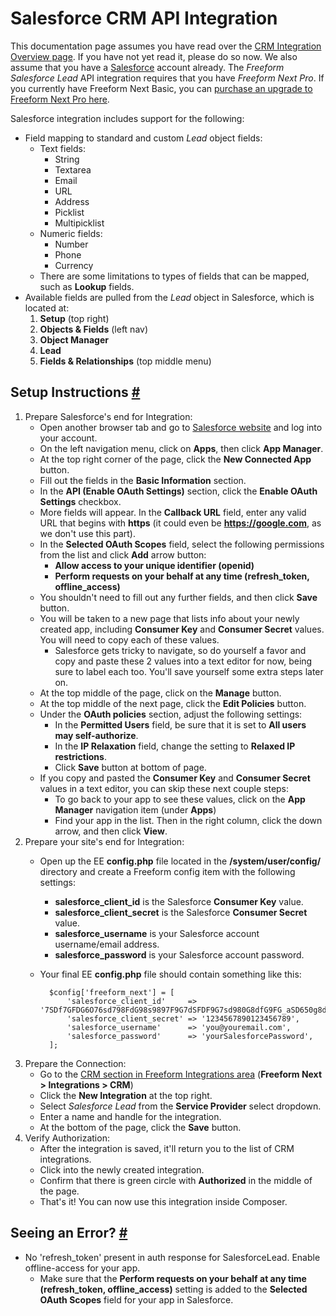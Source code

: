 # Salesforce CRM API Integration

This documentation page assumes you have read over the [CRM Integration Overview page](crm-integrations.md). If you have not yet read it, please do so now. We also assume that you have a [Salesforce](https://www.salesforce.com) account already. The *Freeform Salesforce Lead* API integration requires that you have *Freeform Next Pro*. If you currently have Freeform Next Basic, you can [purchase an upgrade to Freeform Next Pro here](https://solspace.com/expressionengine/freeform/pro).

Salesforce integration includes support for the following:

* Field mapping to standard and custom *Lead* object fields:
	* Text fields:
		* String
		* Textarea
		* Email
		* URL
		* Address
		* Picklist
		* Multipicklist
	* Numeric fields:
		* Number
		* Phone
		* Currency
	* There are some limitations to types of fields that can be mapped, such as **Lookup** fields.
* Available fields are pulled from the *Lead* object in Salesforce, which is located at:
	1. **Setup** (top right)
	2. **Objects & Fields** (left nav)
	3. **Object Manager**
	4. **Lead**
	5. **Fields & Relationships** (top middle menu)


## Setup Instructions <a href="#setup" id="setup" class="docs-anchor">#</a>

1. Prepare Salesforce's end for Integration:
	* Open another browser tab and go to [Salesforce website](https://login.salesforce.com) and log into your account.
	* On the left navigation menu, click on **Apps**, then click **App Manager**.
	* At the top right corner of the page, click the **New Connected App** button.
	* Fill out the fields in the **Basic Information** section.
	* In the **API (Enable OAuth Settings)** section, click the **Enable OAuth Settings** checkbox.
	* More fields will appear. In the **Callback URL** field, enter any valid URL that begins with **https** (it could even be **https://google.com**, as we don't use this part).
	* In the **Selected OAuth Scopes** field, select the following permissions from the list and click **Add** arrow button:
		* **Allow access to your unique identifier (openid)**
		* **Perform requests on your behalf at any time (refresh_token, offline_access)**
	* You shouldn't need to fill out any further fields, and then click **Save** button.
	* You will be taken to a new page that lists info about your newly created app, including **Consumer Key** and **Consumer Secret** values. You will need to copy each of these values.
		* Salesforce gets tricky to navigate, so do yourself a favor and copy and paste these 2 values into a text editor for now, being sure to label each too. You'll save yourself some extra steps later on.
	* At the top middle of the page, click on the **Manage** button.
	* At the top middle of the next page, click the **Edit Policies** button.
	* Under the **OAuth policies** section, adjust the following settings:
		* In the **Permitted Users** field, be sure that it is set to **All users may self-authorize**.
		* In the **IP Relaxation** field, change the setting to **Relaxed IP restrictions**.
		* Click **Save** button at bottom of page.
	* If you copy and pasted the **Consumer Key** and **Consumer Secret** values in a text editor, you can skip these next couple steps:
		* To go back to your app to see these values, click on the **App Manager** navigation item (under **Apps**)
		* Find your app in the list. Then in the right column, click the down arrow, and then click **View**.
2. Prepare your site's end for Integration:
	* Open up the EE **config.php** file located in the **/system/user/config/** directory and create a Freeform config item with the following settings:
		* **salesforce_client_id** is the Salesforce **Consumer Key** value.
		* **salesforce_client_secret** is the Salesforce **Consumer Secret** value.
		* **salesforce_username** is your Salesforce account username/email address.
		* **salesforce_password** is your Salesforce account password.
	* Your final EE **config.php** file should contain something like this:

			$config['freeform_next'] = [
				'salesforce_client_id'     => '7SDf7GFDG6O76sd798FdG98s9897F9G7dSFDF9G7sd980G8dfG9FG_aSD650g8dsh7D98g79Fs98ds0788Ps',
				'salesforce_client_secret' => '1234567890123456789',
				'salesforce_username'      => 'you@youremail.com',
				'salesforce_password'      => 'yourSalesforcePassword',
			];

3. Prepare the Connection:
	* Go to the [CRM section in Freeform Integrations area](crm-integrations.md) (**Freeform Next > Integrations > CRM**)
	* Click the **New Integration** at the top right.
	* Select *Salesforce Lead* from the **Service Provider** select dropdown.
	* Enter a name and handle for the integration.
	* At the bottom of the page, click the **Save** button.
4. Verify Authorization:
	* After the integration is saved, it'll return you to the list of CRM integrations.
	* Click into the newly created integration.
	* Confirm that there is green circle with **Authorized** in the middle of the page.
	* That's it! You can now use this integration inside Composer.


## Seeing an Error? <a href="#errors" id="errors" class="docs-anchor">#</a>

* No 'refresh_token' present in auth response for SalesforceLead. Enable offline-access for your app.
	* Make sure that the **Perform requests on your behalf at any time (refresh_token, offline_access)** setting is added to the **Selected OAuth Scopes** field for your app in Salesforce.
